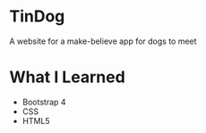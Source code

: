 # TinDog
A website for a make-believe app for dogs to meet

# What I Learned
* Bootstrap 4
* CSS
* HTML5

